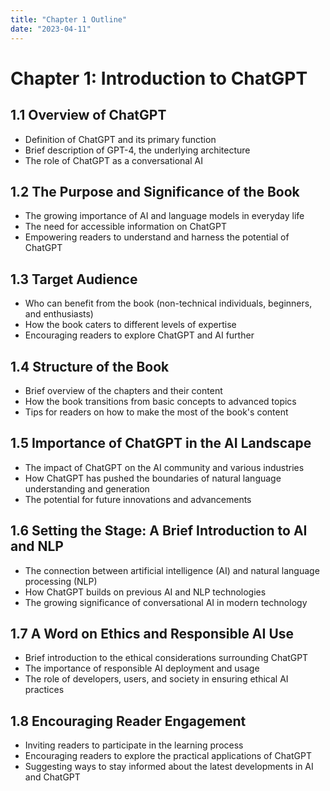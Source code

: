 ```yaml
---
title: "Chapter 1 Outline"
date: "2023-04-11"
---
```


# Chapter 1: Introduction to ChatGPT

## 1.1 Overview of ChatGPT

- Definition of ChatGPT and its primary function
- Brief description of GPT-4, the underlying architecture
- The role of ChatGPT as a conversational AI

## 1.2 The Purpose and Significance of the Book

- The growing importance of AI and language models in everyday life
- The need for accessible information on ChatGPT
- Empowering readers to understand and harness the potential of ChatGPT

## 1.3 Target Audience

- Who can benefit from the book (non-technical individuals, beginners, and enthusiasts)
- How the book caters to different levels of expertise
- Encouraging readers to explore ChatGPT and AI further

## 1.4 Structure of the Book

- Brief overview of the chapters and their content
- How the book transitions from basic concepts to advanced topics
- Tips for readers on how to make the most of the book's content

## 1.5 Importance of ChatGPT in the AI Landscape

- The impact of ChatGPT on the AI community and various industries
- How ChatGPT has pushed the boundaries of natural language understanding and generation
- The potential for future innovations and advancements

## 1.6 Setting the Stage: A Brief Introduction to AI and NLP

- The connection between artificial intelligence (AI) and natural language processing (NLP)
- How ChatGPT builds on previous AI and NLP technologies
- The growing significance of conversational AI in modern technology

## 1.7 A Word on Ethics and Responsible AI Use

- Brief introduction to the ethical considerations surrounding ChatGPT
- The importance of responsible AI deployment and usage
- The role of developers, users, and society in ensuring ethical AI practices

## 1.8 Encouraging Reader Engagement

- Inviting readers to participate in the learning process
- Encouraging readers to explore the practical applications of ChatGPT
- Suggesting ways to stay informed about the latest developments in AI and ChatGPT
